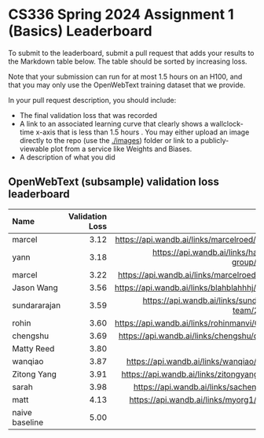 # CS336 Spring 2024 Assignment 1 (Basics) Leaderboard

To submit to the leaderboard, submit a pull request that adds your results to
the Markdown table below. The table should be sorted by increasing loss.

Note that your submission can run for at most 1.5 hours on an H100, and that you
may only use the OpenWebText training dataset that we provide.

In your pull request description, you should include:

- The final validation loss that was recorded
- A link to an associated learning curve that clearly shows a wallclock-time
  x-axis that is less than 1.5 hours . You may either upload an image directly
  to the repo (use the [./images](./images)) folder or link to a
  publicly-viewable plot from a service like Weights and Biases.
- A description of what you did


## OpenWebText (subsample) validation loss leaderboard

| Name                  | Validation Loss | Link                                         |
|:----------------------|----------------:|---------------------------------------------:|
| marcel                |            3.12 |https://api.wandb.ai/links/marcelroed/j5mgt64n|
| yann                  |            3.18 |https://api.wandb.ai/links/hashimoto-group/5t1e2wjd|
| marcel                |            3.22 |https://api.wandb.ai/links/marcelroed/q38fyr6r|
| Jason Wang            |            3.56 | https://api.wandb.ai/links/blahblahhhj/wzewv5jr |
| sundararajan          |            3.59 | https://api.wandb.ai/links/sundararajan-team/2w0t40kv |
| rohin                 |            3.60 |https://api.wandb.ai/links/rohinmanvi/0xenuz30|
| chengshu              |            3.69 | https://api.wandb.ai/links/chengshu/q9dgud3z |
| Matty Reed            |            3.80 | [image](./images/Matt_Reed_Validation_Loss.png) |
| wanqiao               |            3.87 | https://api.wandb.ai/links/wanqiao/thuus40n  |
| Zitong Yang           |            3.91 | https://api.wandb.ai/links/zitongyang/j0fzs8tn |
| sarah                 |            3.98 | https://api.wandb.ai/links/sachen/n5faddjv   |
| matt                  |            4.13 | https://api.wandb.ai/links/myorg1/efyphohq   |
| naive baseline        |            5.00 |                                              |
